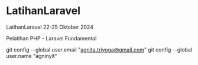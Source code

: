 # LatihanLaravel 
LatihanLaravel 22-25 Oktober 2024

Pelatihan PHP - Laravel Fundamental

git config --global user.email "agnita.triyoga@gmail.com"
git config --global user.name "agninyit"


